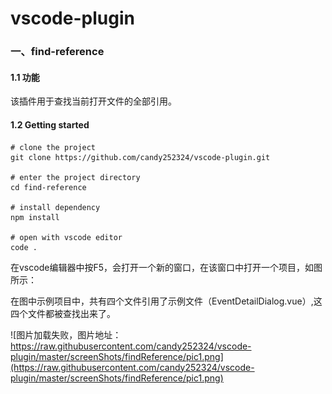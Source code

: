 # vscode-plugin
### 一、find-reference 
#### 1.1 功能
该插件用于查找当前打开文件的全部引用。
#### 1.2 Getting started
```
# clone the project
git clone https://github.com/candy252324/vscode-plugin.git

# enter the project directory
cd find-reference

# install dependency
npm install

# open with vscode editor
code .
```
在vscode编辑器中按F5，会打开一个新的窗口，在该窗口中打开一个项目，如图所示：

在图中示例项目中，共有四个文件引用了示例文件（EventDetailDialog.vue）,这四个文件都被查找出来了。

![图片加载失败，图片地址：https://raw.githubusercontent.com/candy252324/vscode-plugin/master/screenShots/findReference/pic1.png](https://raw.githubusercontent.com/candy252324/vscode-plugin/master/screenShots/findReference/pic1.png)





